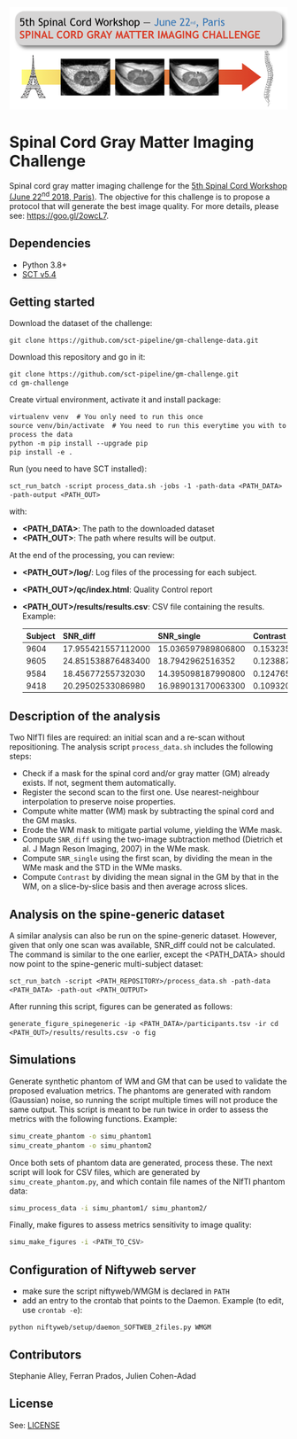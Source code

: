 ![](https://github.com/neuropoly/gm_challenge/blob/master/doc/logo_challenge.png)

# Spinal Cord Gray Matter Imaging Challenge
Spinal cord gray matter imaging challenge for the [5th Spinal Cord Workshop (June 22<sup>nd</sup> 2018, Paris)](http://www.spinalcordmri.org/2018/06/22/workshop.html).
The objective for this challenge is to propose a protocol that will generate the best image quality. For more details,
please see: https://goo.gl/2owcL7.

## Dependencies

- Python 3.8+
- [SCT v5.4](https://github.com/spinalcordtoolbox/spinalcordtoolbox/releases/tag/5.4)

## Getting started

Download the dataset of the challenge:
~~~
git clone https://github.com/sct-pipeline/gm-challenge-data.git
~~~

Download this repository and go in it:
~~~
git clone https://github.com/sct-pipeline/gm-challenge.git
cd gm-challenge
~~~

Create virtual environment, activate it and install package:
~~~
virtualenv venv  # You only need to run this once
source venv/bin/activate  # You need to run this everytime you with to process the data
python -m pip install --upgrade pip
pip install -e .
~~~

Run (you need to have SCT installed):
```
sct_run_batch -script process_data.sh -jobs -1 -path-data <PATH_DATA> -path-output <PATH_OUT>
```

with:
- **<PATH_DATA>**: The path to the downloaded dataset
- **<PATH_OUT>**: The path where results will be output.

At the end of the processing, you can review:
- **<PATH_OUT>/log/**: Log files of the processing for each subject.
- **<PATH_OUT>/qc/index.html**: Quality Control report
- **<PATH_OUT>/results/results.csv**: CSV file containing the results. Example:

  |Subject|SNR_diff          |SNR_single        |Contrast          |
  |-------|------------------|------------------|------------------|
  |9604   |17.955421557112000|15.036597989806800|0.1532358378597440|
  |9605   |24.851538876483400|18.7942962516352  |0.1238874277356780|
  |9584   |18.45677255732030 |14.395098187990800|0.124765433521577 |
  |9418   |20.29502533086980 |16.989013170063300|0.1093208813636860|

## Description of the analysis

Two NIfTI files are required: an initial scan and a re-scan without repositioning. The analysis script `process_data.sh`
includes the following steps:

- Check if a mask for the spinal cord and/or gray matter (GM) already exists. If not, segment them automatically.
- Register the second scan to the first one. Use nearest-neighbour interpolation to preserve noise properties.
- Compute white matter (WM) mask by subtracting the spinal cord and the GM masks.
- Erode the WM mask to mitigate partial volume, yielding the WMe mask.
- Compute `SNR_diff` using the two-image subtraction method (Dietrich et al. J Magn Reson Imaging, 2007) in the WMe mask.
- Compute `SNR_single` using the first scan, by dividing the mean in the WMe mask and the STD in the WMe masks. 
- Compute `Contrast` by dividing the mean signal in the GM by that in the WM, on a slice-by-slice basis and then 
  average across slices.

## Analysis on the spine-generic dataset

A similar analysis can also be run on the spine-generic dataset. However, given that only one scan was available, 
SNR_diff could not be calculated. The command is similar to the one earlier, except the <PATH_DATA> should now point 
to the spine-generic multi-subject dataset:
~~~
sct_run_batch -script <PATH_REPOSITORY>/process_data.sh -path-data <PATH_DATA> -path-out <PATH_OUTPUT>
~~~

After running this script, figures can be generated as follows:
~~~
generate_figure_spinegeneric -ip <PATH_DATA>/participants.tsv -ir cd <PATH_OUT>/results/results.csv -o fig
~~~

## Simulations

Generate synthetic phantom of WM and GM that can be used to validate the proposed evaluation metrics. The phantoms are 
generated with random (Gaussian) noise, so running the script multiple times will not produce the same output.
This script is meant to be run twice in order to assess the metrics with the following functions. Example:
```bash
simu_create_phantom -o simu_phantom1
simu_create_phantom -o simu_phantom2
```

Once both sets of phantom data are generated, process these. The next script will look for CSV files, which are 
generated by `simu_create_phantom.py`, and which contain file names of the NIfTI phantom data:
````bash
simu_process_data -i simu_phantom1/ simu_phantom2/
````

Finally, make figures to assess metrics sensitivity to image quality:
````bash
simu_make_figures -i <PATH_TO_CSV>
````
  
## Configuration of Niftyweb server

- make sure the script niftyweb/WMGM is declared in `PATH`
- add an entry to the crontab that points to the Daemon. Example (to edit, use `crontab -e`):
~~~
python niftyweb/setup/daemon_SOFTWEB_2files.py WMGM
~~~

## Contributors
Stephanie Alley, Ferran Prados, Julien Cohen-Adad

## License
See: [LICENSE](./LICENSE)
